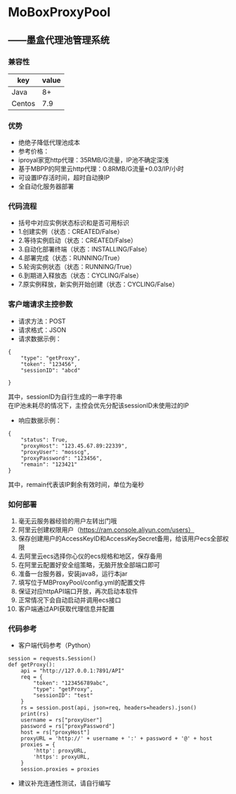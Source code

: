 # MoBoxProxyPool 
## ——墨盒代理池管理系统 

### 兼容性
| key    | value |
|--------|-------|
| Java   | 8+    |
| Centos | 7.9   |

### 优势
- 绝绝子降低代理池成本
- 参考价格：
- iproyal家宽http代理：35RMB/G流量，IP池不确定深浅
- 基于MBPP的阿里云http代理：0.8RMB/G流量+0.03/IP/小时
- 可设置IP存活时间，超时自动换IP
- 全自动化服务器部署

### 代码流程
- 括号中对应实例状态标识和是否可用标识
- 1.创建实例（状态：CREATED/False）
- 2.等待实例启动（状态：CREATED/False）
- 3.自动化部署终端（状态：INSTALLING/False）
- 4.部署完成（状态：RUNNING/True）
- 5.轮询实例状态（状态：RUNNING/True）
- 6.到期进入释放态（状态：CYCLING/False）
- 7.原实例释放，新实例开始创建（状态：CYCLING/False）

### 客户端请求主控参数
- 请求方法：POST
- 请求格式：JSON
- 请求数据示例：
```
{
    "type": "getProxy",
    "token": "123456",
    "sessionID": "abcd"
    
}
```
其中，sessionID为自行生成的一串字符串<br>
在IP池未耗尽的情况下，主控会优先分配该sessionID未使用过的IP
- 响应数据示例：
```
{
    "status": True,
    "proxyHost": "123.45.67.89:22339",
    "proxyUser": "mosscg",
    "proxyPassword": "123456",
    "remain": "123421"
}
```
其中，remain代表该IP剩余有效时间，单位为毫秒

### 如何部署
1. 毫无云服务器经验的用户左转出门哦 
2. 阿里云创建权限用户（https://ram.console.aliyun.com/users）
3. 保存创建用户的AccessKeyID和AccessKeySecret备用，给该用户ecs全部权限
4. 去阿里云ecs选择你心仪的ecs规格和地区，保存备用
5. 在阿里云配置好安全组策略，无脑开放全部端口即可
6. 准备一台服务器，安装java8，运行本jar
7. 填写位于MBProxyPool/config.yml的配置文件
8. 保证对应httpAPI端口开放，再次启动本软件
9. 正常情况下会自动启动并调用ecs接口
10. 客户端通过API获取代理信息并配置

### 代码参考
- 客户端代码参考（Python）
```
session = requests.Session()
def getProxy():
    api = "http://127.0.0.1:7891/API"
    req = {
        "token": "123456789abc",
        "type": "getProxy",
        "sessionID": "test"
    }
    rs = session.post(api, json=req, headers=headers).json()
    print(rs)
    username = rs["proxyUser"]
    password = rs["proxyPassword"]
    host = rs["proxyHost"]
    proxyURL = 'http://' + username + ':' + password + '@' + host
    proxies = {
        'http': proxyURL,
        'https': proxyURL,
    }
    session.proxies = proxies
```
- 建议补充连通性测试，请自行编写